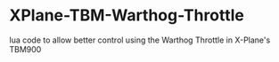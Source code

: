 # XPlane-TBM-Warthog-Throttle
lua code to allow better control using the Warthog Throttle in X-Plane's TBM900
